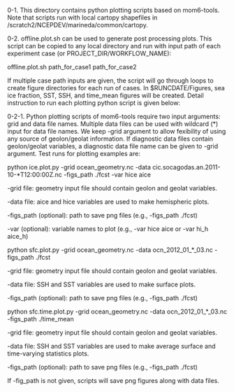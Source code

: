 0-1. This directory contains python plotting scripts based on mom6-tools. Note that scripts run with local cartopy shapefiles in /scratch2/NCEPDEV/marineda/common/cartopy.

0-2. offline.plot.sh can be used to generate post processing plots. This script can be copied to any local directory and run with input path of each experiment case (or PROJECT_DIR/WORKFLOW_NAME):

offline.plot.sh path_for_case1 path_for_case2

If multiple case path inputs are given, the script will go through loops to create figure directories for each run of cases. In $RUNCDATE/Figures, sea ice fraction, SST, SSH, and time_mean figures will be created. Detail instruction to run each plotting python script is given below:

0-2-1. Python plotting scripts of mom6-tools require two input arguments: grid and data file names. Multiple data files can be used with wildcard (*) input for data file names. We keep -grid argument to allow fexibility of using any source of geolon/geolat information. If diagnostic data files contain geolon/geolat variables, a diagnostic data file name can be given to -grid argument. Test runs for plotting examples are:

python ice.plot.py -grid ocean_geometry.nc -data cic.socagodas.an.2011-10-*T12:00:00Z.nc -figs_path ./fcst -var hice aice

-grid file: geometry input file should contain geolon and geolat variables.

-data file: aice and hice variables are used to make hemispheric plots.

-figs_path (optional): path to save png files (e.g., -figs_path ./fcst)

-var (optional): variable names to plot (e.g., -var hice aice or -var hi_h aice_h)

python sfc.plot.py -grid ocean_geometry.nc -data ocn_2012_01_*_03.nc -figs_path ./fcst

-grid file: geometry input file should contain geolon and geolat variables.

-data file: SSH and SST variables are used to make surface plots.

-figs_path (optional): path to save png files (e.g., -figs_path ./fcst)

python sfc.time.plot.py -grid ocean_geometry.nc -data ocn_2012_01_*_03.nc -figs_path ./time_mean

-grid file: geometry input file should contain geolon and geolat variables.

-data file: SSH and SST variables are used to make average surface and time-varying statistics plots.

-figs_path (optional): path to save png files (e.g., -figs_path ./fcst)

If -fig_path is not given, scripts will save png figures along with data files.
